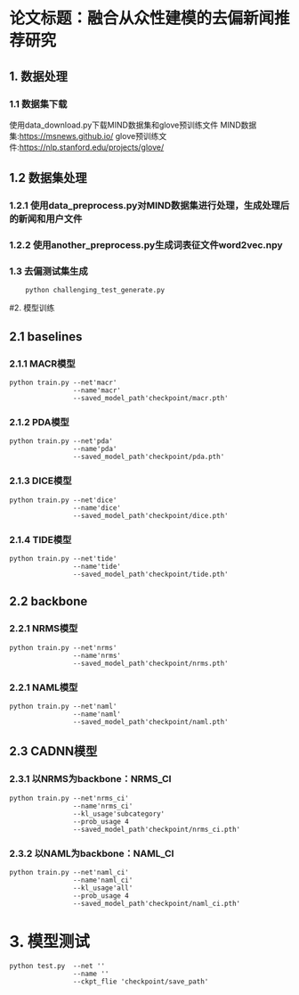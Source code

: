 # 论文标题：融合从众性建模的去偏新闻推荐研究

## 1. 数据处理
### 1.1 数据集下载
使用data_download.py下载MIND数据集和glove预训练文件
MIND数据集:https://msnews.github.io/
glove预训练文件:https://nlp.stanford.edu/projects/glove/
## 1.2 数据集处理
### 1.2.1 使用data_preprocess.py对MIND数据集进行处理，生成处理后的新闻和用户文件
### 1.2.2 使用another_preprocess.py生成词表征文件word2vec.npy
### 1.3 去偏测试集生成
```
    python challenging_test_generate.py
```
#2. 模型训练
## 2.1 baselines
### 2.1.1 MACR模型
```
python train.py --net'macr'
                --name'macr'
                --saved_model_path'checkpoint/macr.pth'
```
### 2.1.2 PDA模型
```
python train.py --net'pda'
                --name'pda'
                --saved_model_path'checkpoint/pda.pth'
```
### 2.1.3 DICE模型
```
python train.py --net'dice'
                --name'dice'
                --saved_model_path'checkpoint/dice.pth'
```
### 2.1.4 TIDE模型
```
python train.py --net'tide'
                --name'tide'
                --saved_model_path'checkpoint/tide.pth'
```
## 2.2 backbone
### 2.2.1 NRMS模型
```
python train.py --net'nrms'
                --name'nrms'
                --saved_model_path'checkpoint/nrms.pth'
```
### 2.2.1 NAML模型
```
python train.py --net'naml'
                --name'naml'
                --saved_model_path'checkpoint/naml.pth'
```
## 2.3 CADNN模型
### 2.3.1 以NRMS为backbone：NRMS_CI
```
python train.py --net'nrms_ci'
                --name'nrms_ci'
                --kl_usage'subcategory'
                --prob_usage 4
                --saved_model_path'checkpoint/nrms_ci.pth'
```
### 2.3.2 以NAML为backbone：NAML_CI
```
python train.py --net'naml_ci'
                --name'naml_ci'
                --kl_usage'all'
                --prob_usage 4
                --saved_model_path'checkpoint/naml_ci.pth'
```
# 3. 模型测试
```
python test.py  --net '' 
                --name ''
                --ckpt_flie 'checkpoint/save_path' 
```
